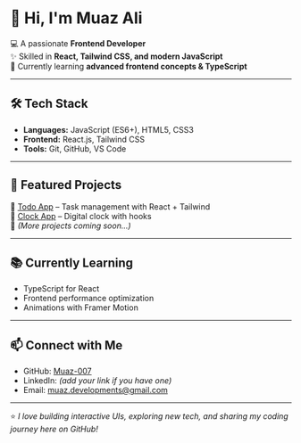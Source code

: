 # 👋 Hi, I'm Muaz Ali  

💻 A passionate **Frontend Developer**  
✨ Skilled in **React, Tailwind CSS, and modern JavaScript**  
🚀 Currently learning **advanced frontend concepts & TypeScript**  

---

## 🛠️ Tech Stack  
- **Languages:** JavaScript (ES6+), HTML5, CSS3  
- **Frontend:** React.js, Tailwind CSS  
- **Tools:** Git, GitHub, VS Code  

---

## 📌 Featured Projects  
🔹 [Todo App](#) – Task management with React + Tailwind  
🔹 [Clock App](#) – Digital clock with hooks  
🔹 *(More projects coming soon...)*  

---

## 📚 Currently Learning  
- TypeScript for React  
- Frontend performance optimization  
- Animations with Framer Motion  

---

## 📫 Connect with Me  
- GitHub: [Muaz-007](https://github.com/Muaz-007)  
- LinkedIn: *(add your link if you have one)*  
- Email: [muaz.developments@gmail.com](mailto:muaz.developments@gmail.com)  


---

⭐️ *I love building interactive UIs, exploring new tech, and sharing my coding journey here on GitHub!*  
